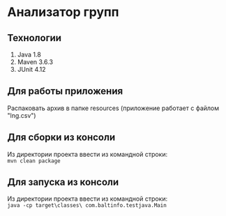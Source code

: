 # Анализатор групп

## Технологии
1) Java 1.8
2) Maven 3.6.3
3) JUnit 4.12

## Для работы приложения
Распаковать архив в папке resources (приложение работает с файлом "lng.csv")

## Для сборки из консоли
Из директории проекта ввести из командной строки:  
`mvn clean package`

## Для запуска из консоли
Из директории проекта ввести из командной строки:  
`java -cp target\classes\ com.baltinfo.testjava.Main`
